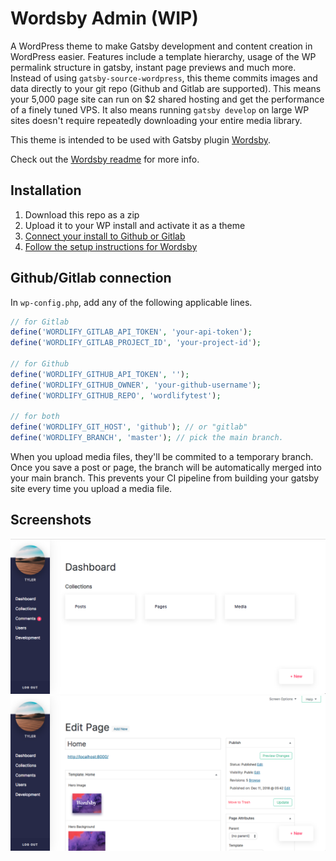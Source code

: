 # Wordsby Admin (WIP)

A WordPress theme to make Gatsby development and content creation in WordPress easier.
Features include a template hierarchy, usage of the WP permalink structure in gatsby, instant page previews and much more.
Instead of using `gatsby-source-wordpress`, this theme commits images and data directly to your git repo (Github and Gitlab are supported). This means your 5,000 page site can run on $2 shared hosting and get the performance of a finely tuned VPS.
It also means running  `gatsby develop` on large WP sites doesn't require repeatedly downloading your entire media library.

This theme is intended to be used with Gatsby plugin [Wordsby](https://github.com/TylerBarnes/wordsby).

Check out the [Wordsby readme](https://github.com/TylerBarnes/wordsby) for more info.

## Installation

1. Download this repo as a zip
2. Upload it to your WP install and activate it as a theme
3. [Connect your install to Github or Gitlab](#github-gitlab-connection)
4. [Follow the setup instructions for Wordsby](https://github.com/TylerBarnes/wordsby#set-up)

## Github/Gitlab connection

In `wp-config.php`, add any of the following applicable lines.
```php
// for Gitlab
define('WORDLIFY_GITLAB_API_TOKEN', 'your-api-token');
define('WORDLIFY_GITLAB_PROJECT_ID', 'your-project-id');

// for Github
define('WORDLIFY_GITHUB_API_TOKEN', '');
define('WORDLIFY_GITHUB_OWNER', 'your-github-username');
define('WORDLIFY_GITHUB_REPO', 'wordlifytest');

// for both
define('WORDLIFY_GIT_HOST', 'github'); // or "gitlab"
define('WORDLIFY_BRANCH', 'master'); // pick the main branch.
```

When you upload media files, they'll be commited to a temporary branch. Once you save a post or page, the branch will be automatically merged into your main branch. This prevents your CI pipeline from building your gatsby site every time you upload a media file.

## Screenshots
![Wordsby Admin dashboard screenshot](/screenshots/home.png?raw=true)
![Wordsby Admin page edit screenshot](/screenshots/page.png?raw=true)
